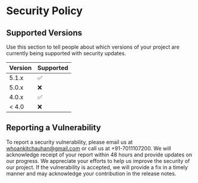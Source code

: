 # Security Policy

## Supported Versions

Use this section to tell people about which versions of your project are currently being supported with security updates.

| Version | Supported          |
| ------- | ------------------ |
| 5.1.x   | :white_check_mark: |
| 5.0.x   | :x:                |
| 4.0.x   | :white_check_mark: |
| < 4.0   | :x:                |

## Reporting a Vulnerability

To report a security vulnerability, please email us at [whoankitchauhan@gmail.com](mailto:whoankitchauhan@gmail.com) or call us at +91-7011107200. We will acknowledge receipt of your report within 48 hours and provide updates on our progress. We appreciate your efforts to help us improve the security of our project. If the vulnerability is accepted, we will provide a fix in a timely manner and may acknowledge your contribution in the release notes.
